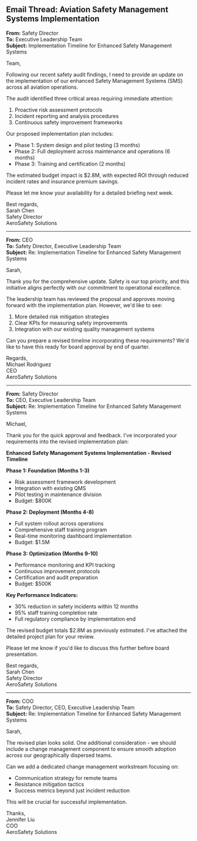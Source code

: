 ## Email Thread: Aviation Safety Management Systems Implementation

**From:** Safety Director  
**To:** Executive Leadership Team  
**Subject:** Implementation Timeline for Enhanced Safety Management Systems  

Team,

Following our recent safety audit findings, I need to provide an update on the implementation of our enhanced Safety Management Systems (SMS) across all aviation operations.

The audit identified three critical areas requiring immediate attention:
1. Proactive risk assessment protocols
2. Incident reporting and analysis procedures
3. Continuous safety improvement frameworks

Our proposed implementation plan includes:
- Phase 1: System design and pilot testing (3 months)
- Phase 2: Full deployment across maintenance and operations (6 months)
- Phase 3: Training and certification (2 months)

The estimated budget impact is $2.8M, with expected ROI through reduced incident rates and insurance premium savings.

Please let me know your availability for a detailed briefing next week.

Best regards,  
Sarah Chen  
Safety Director  
AeroSafety Solutions  

---

**From:** CEO  
**To:** Safety Director, Executive Leadership Team  
**Subject:** Re: Implementation Timeline for Enhanced Safety Management Systems  

Sarah,

Thank you for the comprehensive update. Safety is our top priority, and this initiative aligns perfectly with our commitment to operational excellence.

The leadership team has reviewed the proposal and approves moving forward with the implementation plan. However, we'd like to see:
1. More detailed risk mitigation strategies
2. Clear KPIs for measuring safety improvements
3. Integration with our existing quality management systems

Can you prepare a revised timeline incorporating these requirements? We'd like to have this ready for board approval by end of quarter.

Regards,  
Michael Rodriguez  
CEO  
AeroSafety Solutions  

---

**From:** Safety Director  
**To:** CEO, Executive Leadership Team  
**Subject:** Re: Implementation Timeline for Enhanced Safety Management Systems  

Michael,

Thank you for the quick approval and feedback. I've incorporated your requirements into the revised implementation plan:

**Enhanced Safety Management Systems Implementation - Revised Timeline**

**Phase 1: Foundation (Months 1-3)**
- Risk assessment framework development
- Integration with existing QMS
- Pilot testing in maintenance division
- Budget: $800K

**Phase 2: Deployment (Months 4-8)**
- Full system rollout across operations
- Comprehensive staff training program
- Real-time monitoring dashboard implementation
- Budget: $1.5M

**Phase 3: Optimization (Months 9-10)**
- Performance monitoring and KPI tracking
- Continuous improvement protocols
- Certification and audit preparation
- Budget: $500K

**Key Performance Indicators:**
- 30% reduction in safety incidents within 12 months
- 95% staff training completion rate
- Full regulatory compliance by implementation end

The revised budget totals $2.8M as previously estimated. I've attached the detailed project plan for your review.

Please let me know if you'd like to discuss this further before board presentation.

Best regards,  
Sarah Chen  
Safety Director  
AeroSafety Solutions  

---

**From:** COO  
**To:** Safety Director, CEO, Executive Leadership Team  
**Subject:** Re: Implementation Timeline for Enhanced Safety Management Systems  

Sarah,

The revised plan looks solid. One additional consideration - we should include a change management component to ensure smooth adoption across our geographically dispersed teams.

Can we add a dedicated change management workstream focusing on:
- Communication strategy for remote teams
- Resistance mitigation tactics
- Success metrics beyond just incident reduction

This will be crucial for successful implementation.

Thanks,  
Jennifer Liu  
COO  
AeroSafety Solutions